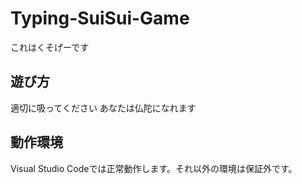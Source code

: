 # Typing-SuiSui-Game
これはくそげーです
## 遊び方
適切に吸ってください
あなたは仏陀になれます
## 動作環境
Visual Studio Codeでは正常動作します。それ以外の環境は保証外です。
